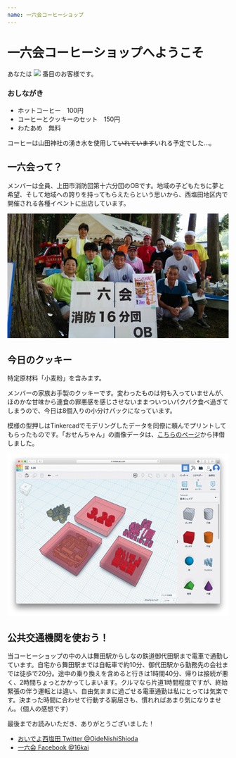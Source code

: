 ```yaml
---
name: 一六会コーヒーショップ
---
```

# 一六会コーヒーショップへようこそ

あなたは <img src="https://ss1.xrea.com/shioiri.s1001.xrea.com/x/cgi-bin/npc/npc.cgi?i=/virtual/shioiri/npc.idx&L=YJet0C&p=on&d=1000,0"> 番目のお客様です。

### おしながき

- ホットコーヒー　100円
- コーヒーとクッキーのセット　150円
- わたあめ　無料

コーヒーは山田神社の湧き水を使用して~~いれています~~いれる予定でした…。

## 一六会って？

メンバーは全員、上田市消防団第十六分団のOBです。地域の子どもたちに夢と希望、そして地域への誇りを持ってもらえたらという思いから、西塩田地区内で開催される各種イベントに出店しています。

![16kai](1.jpg)

## 今日のクッキー

特定原材料「小麦粉」を含みます。

メンバーの家族お手製のクッキーです。変わったものは何も入っていませんが、ほのかな甘味から連食の罪悪感を感じさせないままついついパクパク食べ過ぎてしまうので、今日は8個入りの小分けパックになっています。

模様の型押しはTinkercadでモデリングしたデータを同僚に頼んでプリントしてもらったものです。「おせんちゃん」の画像データは、[こちらのページ](https://www.city.ueda.nagano.jp/site/besshosen/16495.html)から拝借しました。

![Tinkercad](0.png)

## 公共交通機関を使おう！

当コーヒーショップの中の人は舞田駅からしなの鉄道御代田駅まで電車で通勤しています。自宅から舞田駅までは自転車で約10分、御代田駅から勤務先の会社までは徒歩で20分。途中の乗り換えを含めると行きは1時間40分、帰りは接続が悪く、2時間ちょっとかかってしまいます。クルマなら片道1時間程度ですが、終始緊張の伴う運転とは違い、自由気ままに過ごせる電車通勤は私にとっては気楽です。決まった時間に合わせて行動する窮屈さも、慣れればあまり気になりません。（個人の感想です）

最後までお読みいただき、ありがとうございました！

- [おいでよ西塩田 Twitter @OideNishiShioda](https://twitter.com/OideNishiShioda)
- [一六会 Facebook @16kai](https://www.facebook.com/16kai)
